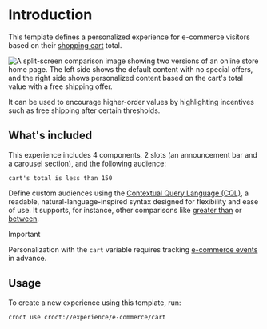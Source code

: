 # Introduction

This template defines a personalized experience for e-commerce visitors based on
their [shopping cart](https://docs.croct.com/reference/cql/data-types/shopping/cart) total.

![A split-screen comparison image showing two versions of an online store home page. The left side shows the default content with no special offers, and the right side shows personalized content based on the cart's total value with a free shipping offer.](./intro-illustration.png)

It can be used to encourage higher-order values by highlighting incentives such as free shipping after certain
thresholds.

## What's included

This experience includes 4 components, 2 slots (an announcement bar and a carousel section), and the following audience:

```cql
cart's total is less than 150
```

Define custom audiences using the [Contextual Query Language (CQL)](https://docs.croct.com/reference/cql/introduction),
a readable, natural-language-inspired syntax designed for flexibility and ease of use. It supports, for instance, other
comparisons like [greater than](https://docs.croct.com/reference/cql/expressions/tests/comparison/greater-than)
or [between](https://docs.croct.com/reference/cql/expressions/tests/comparison/between).

> [!IMPORTANT]
> Personalization with the `cart` variable requires
> tracking [e-commerce events](https://docs.croct.com/reference/event/overview#e-commerce-events) in advance.

## Usage

To create a new experience using this template, run:

```croct-cmd
croct use croct://experience/e-commerce/cart
```
